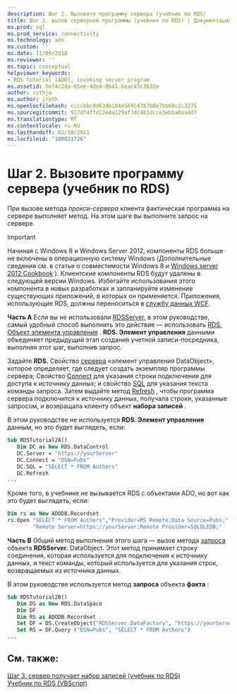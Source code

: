 ```yaml
---
description: Шаг 2. Вызовите программу сервера (учебник по RDS)
title: Шаг 2. вызов серверной программы (учебник по RDS) | Документация Майкрософт
ms.prod: sql
ms.prod_service: connectivity
ms.technology: ado
ms.custom: ''
ms.date: 11/09/2018
ms.reviewer: ''
ms.topic: conceptual
helpviewer_keywords:
- RDS tutorial [ADO], invoking server program
ms.assetid: 5e74c2da-65ee-4de4-8b41-6eac45c3632e
author: rothja
ms.author: jroth
ms.openlocfilehash: ccccbbc0d634b1044569c4787b8e7bb60c2c3275
ms.sourcegitcommit: 917df4ffd22e4a229af7dc481dcce3ebba0aa4d7
ms.translationtype: MT
ms.contentlocale: ru-RU
ms.lasthandoff: 02/10/2021
ms.locfileid: "100031726"
---
```

# <a name="step-2-invoke-the-server-program-rds-tutorial"></a>Шаг 2. Вызовите программу сервера (учебник по RDS)
При вызове метода *прокси-сервера* клиента фактическая программа на сервере выполняет метод. На этом шаге вы выполните запрос на сервере.  
  
> [!IMPORTANT]
>  Начиная с Windows 8 и Windows Server 2012, компоненты RDS больше не включены в операционную систему Windows (Дополнительные сведения см. в статье о совместимости Windows 8 и [Windows server 2012 Cookbook](https://www.microsoft.com/download/details.aspx?id=27416) ). Клиентские компоненты RDS будут удалены в следующей версии Windows. Избегайте использования этого компонента в новых разработках и запланируйте изменение существующих приложений, в которых он применяется. Приложения, использующие RDS, должны переноситься в [службу данных WCF](/dotnet/framework/wcf/).  
  
 **Часть A** Если вы не использовали [RDSServer.](../../reference/rds-api/datafactory-object-rdsserver.md) в этом руководстве, самый удобный способ выполнить это действие — использовать [RDS. Объект элемента управления](../../reference/rds-api/datacontrol-object-rds.md) . **RDS. Элемент управления** данными объединяет предыдущий этап создания учетной записи-посредника, выполняя этот шаг, выполнив запрос.  
  
 Задайте **RDS.** Свойство [сервера](../../reference/rds-api/server-property-rds.md) «элемент управления DataObject», которое определяет, где следует создать экземпляр программы сервера; Свойство [Connect](../../reference/rds-api/connect-property-rds.md) для указания строки подключения для доступа к источнику данных; и свойство [SQL](../../reference/rds-api/sql-property.md) для указания текста команды запроса. Затем выдайте метод [Refresh](../../reference/rds-api/refresh-method-rds.md) , чтобы программа сервера подключится к источнику данных, получала строки, указанные запросом, и возвращала клиенту объект **набора записей** .  
  
 В этом руководстве не используется **RDS. Элемент управления** данным, но это будет выглядеть, если:  
  
```vb
Sub RDSTutorial2A()  
   Dim DC as New RDS.DataControl  
   DC.Server = "https://yourServer"  
   DC.Connect = "DSN=Pubs"  
   DC.SQL = "SELECT * FROM Authors"  
   DC.Refresh  
...  
```  
  
 Кроме того, в учебнике не вызывается RDS с объектами ADO, но вот как это будет выглядеть, если:  
  
```vb
Dim rs as New ADODB.Recordset  
rs.Open "SELECT * FROM Authors","Provider=MS Remote;Data Source=Pubs;" & _  
        "Remote Server=https://yourServer;Remote Provider=SQLOLEDB;"  
```  
  
 **Часть B** Общий метод выполнения этого шага — вызов метода [запроса](../../reference/rds-api/query-method-rds.md) объекта **RDSServer.** DataObject. Этот метод принимает строку соединения, которая используется для подключения к источнику данных, и текст команды, который используется для указания строк, возвращаемых из источника данных.  
  
 В этом руководстве используется метод **запроса** объекта **факта** :  
  
```vb
Sub RDSTutorial2B()  
   Dim DS as New RDS.DataSpace  
   Dim DF  
   Dim RS as ADODB.Recordset  
   Set DF = DS.CreateObject("RDSServer.DataFactory", "https://yourServer")  
   Set RS = DF.Query ("DSN=Pubs", "SELECT * FROM Authors")  
...  
```  
  
## <a name="see-also"></a>См. также:  
 [Шаг 3. сервер получает набор записей (учебник по RDS)](./step-3-server-obtains-a-recordset-rds-tutorial.md)   
 [Учебник по RDS (VBScript)](./rds-tutorial-vbscript.md)